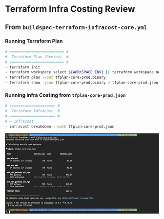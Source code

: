 # Terraform Infra Costing Review

## From `buildspec-terraform-infracost-core.yml`

### Running Terraform Plan

```bash
# ========================= #
#  Terraform Plan (Review)  #
# ========================= #
- terraform init
- terraform workspace select ${WORKSPACE_ENV} || terraform workspace new ${WORKSPACE_ENV}
- terraform plan --out tfplan-core-prod.binary
- terraform show -json tfplan-core-prod.binary > tfplan-core-prod.json
```

### Running Infra Costing from `tfplan-core-prod.json`

```bash
# ===================== #
#  Terraform Infracost  #
# ===================== #
# ~ Infracost
- infracost breakdown --path tfplan-core-prod.json
```

![04-terraform-infracost-core-prod.png](assets/terraform/04-terraform-infracost-core-prod.png)
